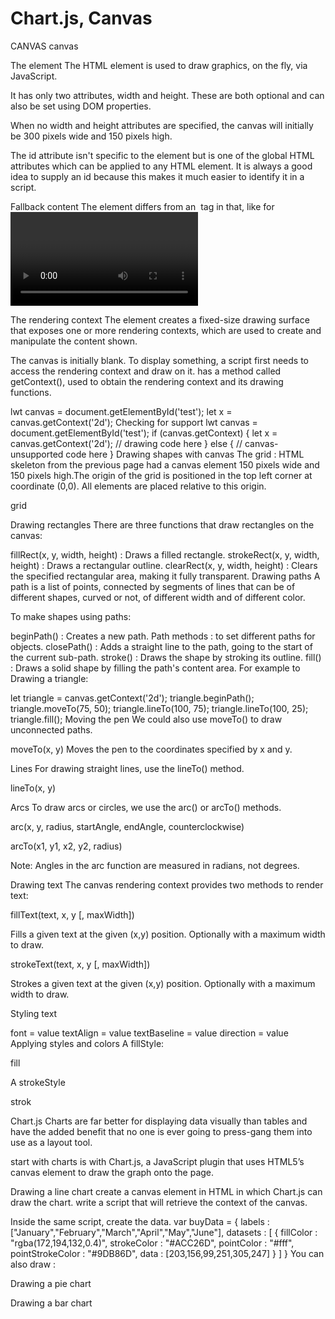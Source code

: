 # Chart.js, Canvas

CANVAS
canvas

The <canvas> element
The HTML <canvas> element is used to draw graphics, on the fly, via JavaScript.

It has only two attributes, width and height. These are both optional and can also be set using DOM properties.

When no width and height attributes are specified, the canvas will initially be 300 pixels wide and 150 pixels high.

The id attribute isn't specific to the <canvas> element but is one of the global HTML attributes which can be applied to any HTML element. It is always a good idea to supply an id because this makes it much easier to identify it in a script.

Fallback content
The <canvas> element differs from an <img> tag in that, like for <video>, <audio>, or <picture> elements, just insert the alternate content inside the <canvas> element. it also Required </canvas> tag.

The rendering context
The <canvas> element creates a fixed-size drawing surface that exposes one or more rendering contexts, which are used to create and manipulate the content shown.

The canvas is initially blank. To display something, a script first needs to access the rendering context and draw on it. has a method called getContext(), used to obtain the rendering context and its drawing functions.

lwt canvas = document.getElementById('test');
let x = canvas.getContext('2d');
Checking for support
lwt canvas = document.getElementById('test');
if (canvas.getContext) {
    let x = canvas.getContext('2d');
  // drawing code here
} else {
  // canvas-unsupported code here
}
Drawing shapes with canvas
The grid : HTML skeleton from the previous page had a canvas element 150 pixels wide and 150 pixels high.The origin of the grid is positioned in the top left corner at coordinate (0,0). All elements are placed relative to this origin.

grid

Drawing rectangles
There are three functions that draw rectangles on the canvas:

fillRect(x, y, width, height) : Draws a filled rectangle.
strokeRect(x, y, width, height) : Draws a rectangular outline.
clearRect(x, y, width, height) : Clears the specified rectangular area, making it fully transparent.
Drawing paths
A path is a list of points, connected by segments of lines that can be of different shapes, curved or not, of different width and of different color.

To make shapes using paths:

beginPath() : Creates a new path.
Path methods : to set different paths for objects.
closePath() : Adds a straight line to the path, going to the start of the current sub-path.
stroke() : Draws the shape by stroking its outline.
fill() : Draws a solid shape by filling the path's content area.
For example to Drawing a triangle:

let triangle = canvas.getContext('2d');
    triangle.beginPath();
    triangle.moveTo(75, 50);
    triangle.lineTo(100, 75);
    triangle.lineTo(100, 25);
    triangle.fill();
Moving the pen
We could also use moveTo() to draw unconnected paths.

moveTo(x, y) Moves the pen to the coordinates specified by x and y.

Lines
For drawing straight lines, use the lineTo() method.

lineTo(x, y)

Arcs
To draw arcs or circles, we use the arc() or arcTo() methods.

arc(x, y, radius, startAngle, endAngle, counterclockwise)

arcTo(x1, y1, x2, y2, radius)

Note: Angles in the arc function are measured in radians, not degrees.

Drawing text
The canvas rendering context provides two methods to render text:

fillText(text, x, y [, maxWidth])

Fills a given text at the given (x,y) position. Optionally with a maximum width to draw.

strokeText(text, x, y [, maxWidth])

Strokes a given text at the given (x,y) position. Optionally with a maximum width to draw.

Styling text

font = value
textAlign = value
textBaseline = value
direction = value
Applying styles and colors
A fillStyle:

fill

A strokeStyle

strok

Chart.js
Charts are far better for displaying data visually than tables and have the added benefit that no one is ever going to press-gang them into use as a layout tool.

start with charts is with Chart.js, a JavaScript plugin that uses HTML5’s canvas element to draw the graph onto the page.

Drawing a line chart
create a canvas element in HTML in which Chart.js can draw the chart.
<canvas id="buy" width="500" height="300"></canvas>
write a script that will retrieve the context of the canvas.
<script>
    let buy = document.getElementById('buy').getContext('2d');
    new Chart(buy).Line(buyData);
</script>
Inside the same script, create the data.
var buyData = {
 labels : ["January","February","March","April","May","June"],
 datasets : [
  {
   fillColor : "rgba(172,194,132,0.4)",
   strokeColor : "#ACC26D",
   pointColor : "#fff",
   pointStrokeColor : "#9DB86D",
   data : [203,156,99,251,305,247]
  }
 ]
}
You can also draw :

Drawing a pie chart

Drawing a bar chart

